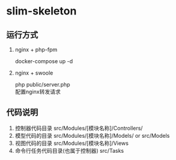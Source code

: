 # slim-skeleton

## 运行方式
1. nginx + php-fpm  

    docker-compose up -d   

2. nginx + swoole
   
    php public/server.php    
    配置nginx转发请求

## 代码说明
1. 控制器代码目录  src/Modules/[模块名称]/Controllers/
2. 模型代码的目录  src/Modules/[模块名称]/Models/ or src/Models
3. 视图代码的目录  src/Modules/[模块名称]/Views
4. 命令行任务代码目录(也属于控制器)  src/Tasks